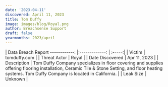 ```yaml
---
date: '2023-04-11'
discovered: April 11, 2023
title: Tom Duffy
image: images/blog/Royal.png
author: Breachsense Support
draft: false
yearmonths: 2023/april
---
```



| Data Breach Report
------------:     |:-------------:    | :-----:|
| Victim      | tomduffy.com      | 
| Threat Actor      | Royal      | 
| Date Discovered      | Apr 11, 2023      | 
| Description      | Tom Duffy Company specializes in floor covering and supplies offering flooring installation, Ceramic Tile & Stone Setting, and floor heating systems. Tom Duffy Company is located in California.      | 
| Leak Size      | Unknown      | 

